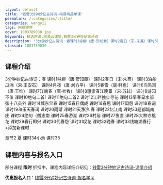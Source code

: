 ```yaml
---
layout: default
title: '钱雷3分钟妙记古诗词-网易精品单课'
permalink: /:categories/:title/
categories: wangyi2
tags: 网易提供
cover: 1003789030.jpg
keywords: 精选网课,网易云课堂,钱雷3分钟妙记古诗词
description: "3分钟妙记古诗词：春课时1咏柳（唐·贺知章）课时2春日（宋·朱熹）课时3泊船瓜洲（宋·王安石）课时4月夜（唐·刘方平）课时5春雪（唐·韩愈）课时6鸟鸣涧（唐·王维）课时7江南春（唐·杜牧）课"
classid: 1003789030
---
```


## 课程介绍

3分钟妙记古诗词：春
课时1咏柳（唐·贺知章）
课时2春日（宋·朱熹）
课时3泊船瓜洲（宋·王安石）
课时4月夜（唐·刘方平）
课时5春雪（唐·韩愈）
课时6鸟鸣涧（唐·王维）
课时7江南春（唐·杜牧）
课时8惠崇春江晚景（宋·苏轼）
课时9游园不值
课时10绝句二首1
课时11绝句二首2
课时12江畔独步寻花
课时13早春呈水部张十八员外
课时14城东早春
课时15春日偶成
课时16春思
课时17闺怨
课时18春词
课时19和乐天春词
课时20雨晴
课时21天净沙.春
课时22忆江南
课时23题都城南庄
课时24绝句（僧志南
课时25春游湖
课时26村居
课时27夜直
课时28大林寺桃花
课时29春行即兴
课时30代春怨
课时31叹花
课时32晚春
课时33钱塘湖春行
+添加新课时

章节2
夏
课时34小池
课时35

## 课程内容与报名入口

部分课程 **限时** 折扣中，课程内容详细介绍见：[钱雷3分钟妙记古诗词-详情介绍](https://study.163.com/course/introduction/1003789030.htm?share=1&shareId=1025206652&utm_campaign=share&utm_medium=iphoneShare&utm_source=&utm_u=1025206652)

**优惠报名入口**：[钱雷3分钟妙记古诗词-报名学习](https://study.163.com/course/introduction/1003789030.htm?share=1&shareId=1025206652&utm_campaign=share&utm_medium=iphoneShare&utm_source=&utm_u=1025206652)

